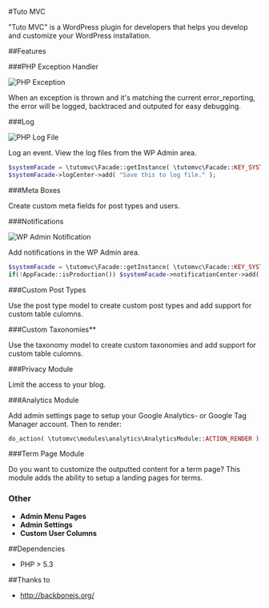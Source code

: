 #Tuto MVC


"Tuto MVC" is a WordPress plugin for developers that helps you develop and customize your WordPress installation.


##Features


###PHP Exception Handler

<img src="http://tutomvc.com/wp-content/uploads/2014/09/Exception.png" alt="PHP Exception" title="PHP Exception" />

When an exception is thrown and it's matching the current error_reporting, the error will be logged, backtraced and outputed for easy debugging.

###Log
 
<img src="http://tutomvc.com/wp-content/uploads/2014/09/Screen-Shot-2014-09-04-at-11.42.17.png" alt="PHP Log File" title="PHP Log File" />

Log an event. View the log files from the WP Admin area.
```php
$systemFacade = \tutomvc\Facade::getInstance( \tutomvc\Facade::KEY_SYSTEM );
$systemFacade->logCenter->add( "Save this to log file." );
```

###Meta Boxes

Create custom meta fields for post types and users.

###Notifications

<img src="http://tutomvc.com/wp-content/uploads/2014/09/Screen-Shot-2014-09-04-at-11.47.43.png" alt="WP Admin Notification" title="WP Admin Notification" />

Add notifications in the WP Admin area.
```php
$systemFacade = \tutomvc\Facade::getInstance( \tutomvc\Facade::KEY_SYSTEM );
if(!AppFacade::isProduction()) $systemFacade->notificationCenter->add( "This is <strong>NOT</strong> production environment.", \tutomvc\Notification::TYPE_NOTICE );
```

###Custom Post Types

Use the post type model to create custom post types and add support for custom table culomns.

###Custom Taxonomies**

Use the taxonomy model to create custom taxonomies and add support for custom table culomns.


###Privacy Module

Limit the access to your blog.

###Analytics Module

Add admin settings page to setup your Google Analytics- or Google Tag Manager account.
Then to render:
```php
do_action( \tutomvc\modules\analytics\AnalyticsModule::ACTION_RENDER );
```

###Term Page Module

Do you want to customize the outputted content for a term page?
This module adds the ability to setup a landing pages for terms.

### Other

- **Admin Menu Pages**
- **Admin Settings**
- **Custom User Columns**

##Dependencies

- PHP > 5.3


##Thanks to

- http://backbonejs.org/
